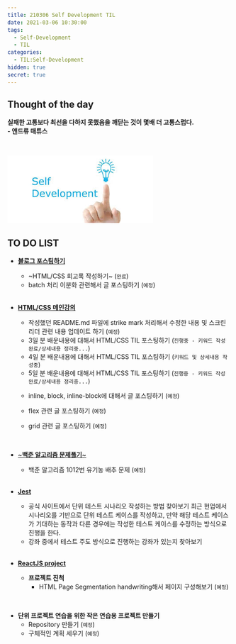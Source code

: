 ```yaml
---
title: 210306 Self Development TIL
date: 2021-03-06 10:30:00
tags:
  - Self-Development
  - TIL
categories:
  - TIL:Self-Development
hidden: true
secret: true
---
```


## **Thought of the day**

**실패한 고통보다 최선을 다하지 못했음을 깨닫는 것이 몇배 더 고통스럽다.**<br/> **- 앤드류 매튜스**

<br/>

![](/images/post_images/self_development_logo.jpg)

## **TO DO LIST**

- <ins>**블로그 포스팅하기**</ins>

  - ~HTML/CSS 회고록 작성하기~ (`완료`)
  - batch 처리 이분화 관련해서 글 포스팅하기 (`예정`)

  <br/>

- <ins>**HTML/CSS 메인강의**</ins>

  - 작성했던 README.md 파일에 strike mark 처리해서 수정한 내용 및 스크린 리더 관련 내용 업데이트 하기 (`예정`)
  - 3일 분 배운내용에 대해서 HTML/CSS TIL 포스팅하기 (`진행중 - 키워드 작성 완료/상세내용 정리중...`)
  - 4일 분 배운내용에 대해서 HTML/CSS TIL 포스팅하기 (`키워드 및 상세내용 작성중`)
  - 5일 분 배운내용에 대해서 HTML/CSS TIL 포스팅하기 (`진행중 - 키워드 작성 완료/상세내용 정리중...`)

  <!-- more -->

  - inline, block, inline-block에 대해서 글 포스팅하기 (`예정`)
  - flex 관련 글 포스팅하기 (`예정`)
  - grid 관련 글 포스팅하기 (`예정`)

    <br/>

- <ins>~**백준 알고리즘 문제풀기**~</ins>

  - 백준 알고리즘 1012번 유기농 배추 문제 (`예정`)

  <br/>

- <ins>**Jest**</ins>

  - 공식 사이트에서 단위 테스트 시나리오 작성하는 방법 찾아보기
    최근 현업에서 시나리오를 기반으로 단위 테스트 케이스를 작성하고, 만약 해당 테스트 케이스가 기대하는 동작과 다른 경우에는 작성한 테스트 케이스를 수정하는 방식으로 진행을 한다.
  - 강좌 중에서 테스트 주도 방식으로 진행하는 강좌가 있는지 찾아보기

  <br/>

- <ins>**ReactJS project**</ins>

  - **프로젝트 진척**
    - HTML Page Segmentation handwriting해서 페이지 구성해보기 (`예정`)

<br>

- **단위 프로젝트 연습을 위한 작은 연습용 프로젝트 만들기**
  - Repository 만들기 (`예정`)
  - 구체적인 계획 세우기 (`예정`)
